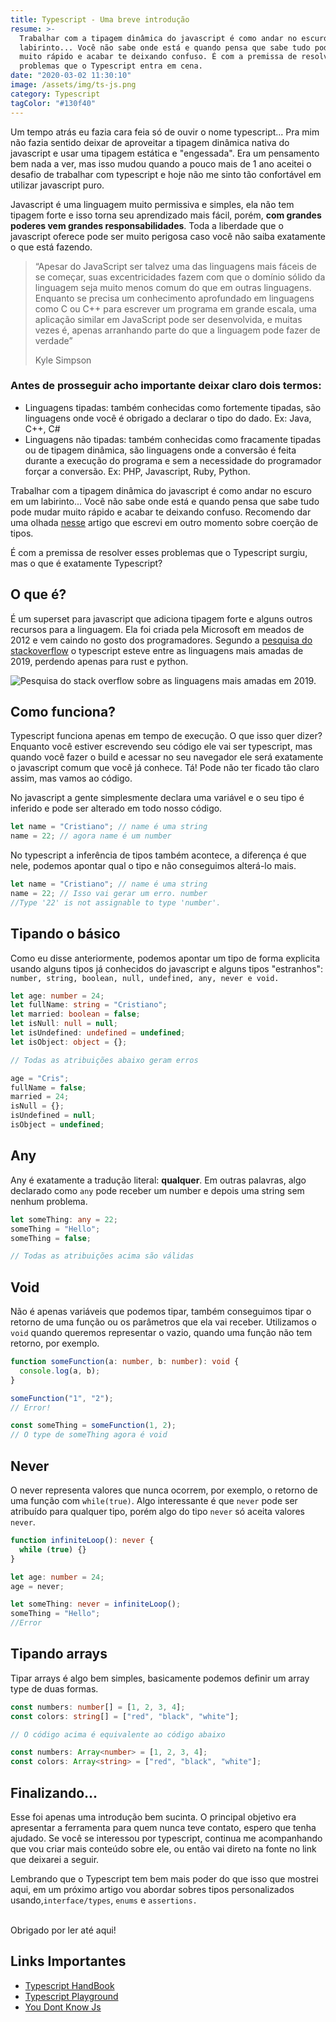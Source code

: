 ```yaml
---
title: Typescript - Uma breve introdução
resume: >-
  Trabalhar com a tipagem dinâmica do javascript é como andar no escuro em um
  labirinto... Você não sabe onde está e quando pensa que sabe tudo pode mudar
  muito rápido e acabar te deixando confuso. É com a premissa de resolver esses
  problemas que o Typescript entra em cena.
date: "2020-03-02 11:30:10"
image: /assets/img/ts-js.png
category: Typescript
tagColor: "#130f40"
---
```


Um tempo atrás eu fazia cara feia só de ouvir o nome typescript... Pra mim não fazia sentido deixar de aproveitar a tipagem dinâmica nativa do javascript e usar uma tipagem estática e "engessada". Era um pensamento bem nada a ver, mas isso mudou quando a pouco mais de 1 ano aceitei o desafio de trabalhar com typescript e hoje não me sinto tão confortável em utilizar javascript puro.

Javascript é uma linguagem muito permissiva e simples, ela não tem tipagem forte e isso torna seu aprendizado mais fácil, porém, **com grandes poderes vem grandes responsabilidades**. Toda a liberdade que o javascript oferece pode ser muito perigosa caso você não saiba exatamente o que está fazendo.

> “Apesar do JavaScript ser talvez uma das linguagens mais fáceis de se começar, suas excentricidades fazem com que o domínio sólido da linguagem seja muito menos comum do que em outras linguagens. Enquanto se precisa um conhecimento aprofundado em linguagens como C ou C++ para escrever um programa em grande escala, uma aplicação similar em JavaScript pode ser desenvolvida, e muitas vezes é, apenas arranhando parte do que a linguagem pode fazer de verdade”
>
> Kyle Simpson

### Antes de prosseguir acho importante deixar claro dois termos:

- Linguagens tipadas: também conhecidas como fortemente tipadas, são linguagens onde você é obrigado a declarar o tipo do dado. Ex: Java, C++, C#
- Linguagens não tipadas: também conhecidas como fracamente tipadas ou de tipagem dinâmica, são linguagens onde a conversão é feita durante a execução do programa e sem a necessidade do programador forçar a conversão. Ex: PHP, Javascript, Ruby, Python.

Trabalhar com a tipagem dinâmica do javascript é como andar no escuro em um labirinto... Você não sabe onde está e quando pensa que sabe tudo pode mudar muito rápido e acabar te deixando confuso. Recomendo dar uma olhada [nesse](https://www.crisgon.dev/coercao-de-tipos-em-javascript/) artigo que escrevi em outro momento sobre coerção de tipos.

É com a premissa de resolver esses problemas que o Typescript surgiu, mas o que é exatamente Typescript?

## O que é?

É um superset para javascript que adiciona tipagem forte e alguns outros recursos para a linguagem. Ela foi criada pela Microsoft em meados de 2012 e vem caindo no gosto dos programadores. Segundo a [pesquisa do stackoverflow](https://insights.stackoverflow.com/survey/2019#technology) o typescript esteve entre as linguagens mais amadas de 2019, perdendo apenas para rust e python.

![Pesquisa do stack overflow sobre as linguagens mais amadas em 2019.](/assets/img/most-love.png "Pesquisa do stack overflow sobre as linguagens mais amadas em 2019.")

## Como funciona?

Typescript funciona apenas em tempo de execução. O que isso quer dizer? Enquanto você estiver escrevendo seu código ele vai ser typescript, mas quando você fazer o build e acessar no seu navegador ele será exatamente o javascript comum que você já conhece. Tá! Pode não ter ficado tão claro assim, mas vamos ao código.

No javascript a gente simplesmente declara uma variável e o seu tipo é inferido e pode ser alterado em todo nosso código.

```javascript
let name = "Cristiano"; // name é uma string
name = 22; // agora name é um number
```

No typescript a inferência de tipos também acontece, a diferença é que nele, podemos apontar qual o tipo e não conseguimos alterá-lo mais.

```typescript
let name = "Cristiano"; // name é uma string
name = 22; // Isso vai gerar um erro. number
//Type '22' is not assignable to type 'number'.
```

## Tipando o básico

Como eu disse anteriormente, podemos apontar um tipo de forma explicita usando alguns tipos já conhecidos do javascript e alguns tipos "estranhos": `number, string, boolean, null, undefined, any, never e void.`

```typescript
let age: number = 24;
let fullName: string = "Cristiano";
let married: boolean = false;
let isNull: null = null;
let isUndefined: undefined = undefined;
let isObject: object = {};

// Todas as atribuições abaixo geram erros

age = "Cris";
fullName = false;
married = 24;
isNull = {};
isUndefined = null;
isObject = undefined;
```

## Any

Any é exatamente a tradução literal: **qualquer**. Em outras palavras, algo declarado como `any` pode receber um number e depois uma string sem nenhum problema.

```typescript
let someThing: any = 22;
someThing = "Hello";
someThing = false;

// Todas as atribuições acima são válidas
```

## Void

Não é apenas variáveis que podemos tipar, também conseguimos tipar o retorno de uma função ou os parâmetros que ela vai receber. Utilizamos o `void` quando queremos representar o vazio, quando uma função não tem retorno, por exemplo.

```typescript
function someFunction(a: number, b: number): void {
  console.log(a, b);
}

someFunction("1", "2");
// Error!

const someThing = someFunction(1, 2);
// O type de someThing agora é void
```

## Never

O never representa valores que nunca ocorrem, por exemplo, o retorno de uma função com `while(true)`. Algo interessante é que `never` pode ser atribuído para qualquer tipo, porém algo do tipo `never` só aceita valores `never`.

```typescript
function infiniteLoop(): never {
  while (true) {}
}

let age: number = 24;
age = never;

let someThing: never = infiniteLoop();
someThing = "Hello";
//Error
```

## Tipando arrays

Tipar arrays é algo bem simples, basicamente podemos definir um array type de duas formas.

```typescript
const numbers: number[] = [1, 2, 3, 4];
const colors: string[] = ["red", "black", "white"];

// O código acima é equivalente ao código abaixo

const numbers: Array<number> = [1, 2, 3, 4];
const colors: Array<string> = ["red", "black", "white"];
```

## Finalizando...

Esse foi apenas uma introdução bem sucinta. O principal objetivo era apresentar a ferramenta para quem nunca teve contato, espero que tenha ajudado. Se você se interessou por typescript, continua me acompanhando que vou criar mais conteúdo sobre ele, ou então vai direto na fonte no link que deixarei a seguir.

Lembrando que o Typescript tem bem mais poder do que isso que mostrei aqui, em um próximo artigo vou abordar sobres tipos personalizados usando,`interface/types`, `enums` e `assertions.`

\
Obrigado por ler até aqui!

## Links Importantes

- [Typescript HandBook](https://www.typescriptlang.org/v2/docs/handbook/basic-types.html)
- [Typescript Playground](https://www.typescriptlang.org/play/index.html)
- [You Dont Know Js](https://github.com/getify/You-Dont-Know-JS)
